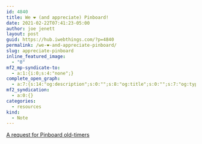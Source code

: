 ```yaml
---
id: 4840
title: We ❤️ (and appreciate) Pinboard!
date: 2021-02-22T07:41:23-05:00
author: joe jenett
layout: post
guid: https://hub.iwebthings.com/?p=4840
permalink: /we-❤️-and-appreciate-pinboard/
slug: appreciate-pinboard
inline_featured_image:
  - "0"
mf2_mp-syndicate-to:
  - a:1:{i:0;s:4:"none";}
complete_open_graph:
  - a:7:{s:14:"og:description";s:0:"";s:8:"og:title";s:0:"";s:7:"og:type";s:0:"";s:12:"twitter:card";s:7:"summary";s:15:"twitter:creator";s:0:"";s:19:"twitter:description";s:0:"";s:8:"og:image";s:0:"";}
mf2_syndication:
  - a:0:{}
categories:
  - resources
kind:
  - Note
---
```

[A request for Pinboard old-timers](https://www.prettyfwd.com/t/XiK8ArVIT6uVItPGeH3lzA/)